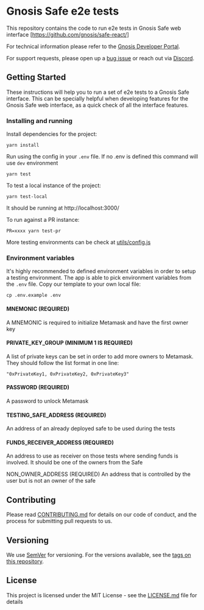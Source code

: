 # Gnosis Safe e2e tests

This repository contains the code to run e2e tests in Gnosis Safe web interface [https://github.com/gnosis/safe-react/]

For technical information please refer to the [Gnosis Developer Portal](https://docs.gnosis.io/safe/).

For support requests, please open up a [bug issue](https://github.com/gnosis/safe-react/issues/new?template=bug-report.md) or reach out via [Discord](https://discordapp.com/invite/FPMRAwK).


## Getting Started

These instructions will help you to run a set of e2e tests to a Gnosis Safe interface. This can be specially helpful when developing features for the Gnosis Safe web interface, as a quick check of all the interface features.

### Installing and running

Install dependencies for the project:
```
yarn install
```

Run using the config in your `.env` file. If no .env is defined this command will use `dev` environment
```
yarn test
```

To test a local instance of the project:
```
yarn test-local
```
It should be running at http://localhost:3000/


To run against a PR instance:
```
PR=xxxx yarn test-pr
```


More testing environments can be check at [utils/config.js](https://github.com/gnosis/safe-react-e2e-tests/blob/develop/utils/config.js)

### Environment variables
It's highly recommended to defined environment variables in order to setup a testing environment. The app is able to pick environment variables from the `.env` file. Copy our template to your own local file:
```
cp .env.example .env
```

#### MNEMONIC (REQUIRED)
A MNEMONIC is required to initialize Metamask and have the first owner key

#### PRIVATE_KEY_GROUP (MINIMUM 1 IS REQUIRED)
A list of private keys can be set in order to add more owners to Metamask. They should follow the list format in one line:
```
"0xPrivateKey1, 0xPrivateKey2, 0xPrivateKey3"
```

#### PASSWORD (REQUIRED)
A password to unlock Metamask

#### TESTING_SAFE_ADDRESS (REQUIRED)
An address of an already deployed safe to be used during the tests

#### FUNDS_RECEIVER_ADDRESS (REQUIRED)
An address to use as receiver on those tests where sending funds is involved. It should be one of the owners from the Safe

NON_OWNER_ADDRESS (REQUIRED)
An address that is controlled by the user but is not an owner of the safe

## Contributing

Please read [CONTRIBUTING.md](https://gist.github.com/PurpleBooth/b24679402957c63ec426) for details on our code of conduct, and the process for submitting pull requests to us.

## Versioning

We use [SemVer](https://semver.org/) for versioning. For the versions available, see the [tags on this repository](https://github.com/gnosis/safe-react-e2e-tests/tags).

## License

This project is licensed under the MIT License - see the [LICENSE.md](LICENSE.md) file for details